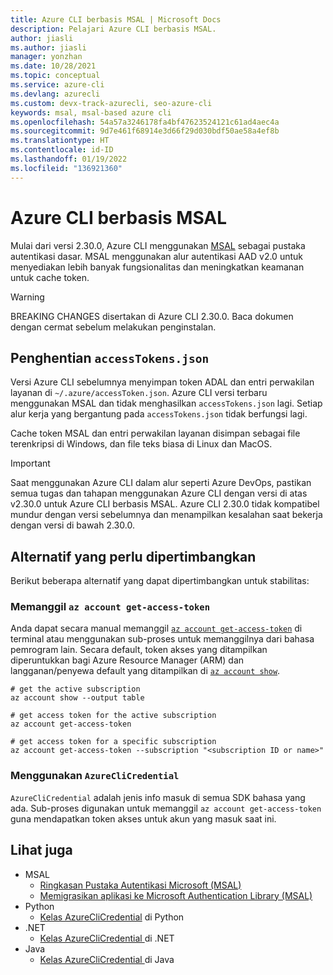 ```yaml
---
title: Azure CLI berbasis MSAL | Microsoft Docs
description: Pelajari Azure CLI berbasis MSAL.
author: jiasli
ms.author: jiasli
manager: yonzhan
ms.date: 10/28/2021
ms.topic: conceptual
ms.service: azure-cli
ms.devlang: azurecli
ms.custom: devx-track-azurecli, seo-azure-cli
keywords: msal, msal-based azure cli
ms.openlocfilehash: 54a57a3246178fa4bf47623524121c61ad4aec4a
ms.sourcegitcommit: 9d7e461f68914e3d66f29d030bdf50ae58a4ef8b
ms.translationtype: HT
ms.contentlocale: id-ID
ms.lasthandoff: 01/19/2022
ms.locfileid: "136921360"
---
```

# <a name="msal-based-azure-cli"></a>Azure CLI berbasis MSAL

Mulai dari versi 2.30.0, Azure CLI menggunakan [MSAL](https://github.com/AzureAD/microsoft-authentication-library-for-python) sebagai pustaka autentikasi dasar. MSAL menggunakan alur autentikasi AAD v2.0 untuk menyediakan lebih banyak fungsionalitas dan meningkatkan keamanan untuk cache token.

> [!WARNING]
> BREAKING CHANGES disertakan di Azure CLI 2.30.0. Baca dokumen dengan cermat sebelum melakukan penginstalan.

## <a name="accesstokensjson-deprecation"></a>Penghentian `accessTokens.json`

Versi Azure CLI sebelumnya menyimpan token ADAL dan entri perwakilan layanan di `~/.azure/accessToken.json`. Azure CLI versi terbaru menggunakan MSAL dan tidak menghasilkan `accessTokens.json` lagi. Setiap alur kerja yang bergantung pada `accessTokens.json` tidak berfungsi lagi.

Cache token MSAL dan entri perwakilan layanan disimpan sebagai file terenkripsi di Windows, dan file teks biasa di Linux dan MacOS.

> [!IMPORTANT]
> Saat menggunakan Azure CLI dalam alur seperti Azure DevOps, pastikan semua tugas dan tahapan menggunakan Azure CLI dengan versi di atas v2.30.0 untuk Azure CLI berbasis MSAL. Azure CLI 2.30.0 tidak kompatibel mundur dengan versi sebelumnya dan menampilkan kesalahan saat bekerja dengan versi di bawah 2.30.0.

## <a name="alternatives-to-consider"></a>Alternatif yang perlu dipertimbangkan

Berikut beberapa alternatif yang dapat dipertimbangkan untuk stabilitas:

### <a name="calling-az-account-get-access-token"></a>Memanggil `az account get-access-token`

Anda dapat secara manual memanggil [`az account get-access-token`](/cli/azure/account#az_account_get_access_token) di terminal atau menggunakan sub-proses untuk memanggilnya dari bahasa pemrogram lain. Secara default, token akses yang ditampilkan diperuntukkan bagi Azure Resource Manager (ARM) dan langganan/penyewa default yang ditampilkan di [`az account show`](/cli/azure/account#az_account_show).

```azurecli
# get the active subscription
az account show --output table

# get access token for the active subscription
az account get-access-token

# get access token for a specific subscription
az account get-access-token --subscription "<subscription ID or name>"
```

### <a name="using-azureclicredential"></a>Menggunakan `AzureCliCredential`

`AzureCliCredential` adalah jenis info masuk di semua SDK bahasa yang ada. Sub-proses digunakan untuk memanggil `az account get-access-token` guna mendapatkan token akses untuk akun yang masuk saat ini.

## <a name="see-also"></a>Lihat juga

- MSAL
  - [Ringkasan Pustaka Autentikasi Microsoft (MSAL)](/azure/active-directory/develop/msal-overview)
  - [Memigrasikan aplikasi ke Microsoft Authentication Library (MSAL)](/azure/active-directory/develop/msal-migration)
- Python
  - [Kelas AzureCliCredential](/python/api/azure-identity/azure.identity.azureclicredential) di Python
- .NET
  - [Kelas AzureCliCredential ](/dotnet/api/azure.identity.azureclicredential) di .NET
- Java
  - [Kelas AzureCliCredential ](/java/api/com.azure.identity.azureclicredential) di Java
